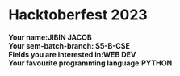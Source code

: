 # Hacktoberfest 2023

**Your name:JIBIN JACOB**  
**Your sem-batch-branch: S5-B-CSE**  
**Fields you are interested in:WEB DEV**  
**Your favourite programming language:PYTHON**
